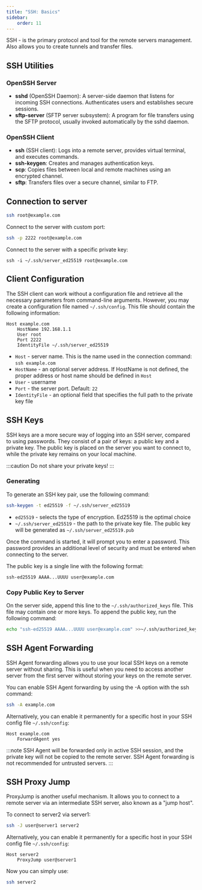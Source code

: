 ```yaml
---
title: "SSH: Basics"
sidebar:
    order: 11
---
```


SSH - is the primary protocol and tool for the remote servers management. Also allows you to create tunnels and transfer files.

## SSH Utilities

### OpenSSH Server

- **sshd** (OpenSSH Daemon): A server-side daemon that listens for incoming SSH connections. Authenticates users and establishes secure sessions.
- **sftp-server** (SFTP server subsystem): A program for file transfers using the SFTP protocol, usually invoked automatically by the sshd daemon.

### OpenSSH Client

- **ssh** (SSH client): Logs into a remote server, provides virtual terminal, and executes commands.
- **ssh-keygen**: Creates and manages authentication keys.
- **scp**: Copies files between local and remote machines using an encrypted channel.
- **sftp**: Transfers files over a secure channel, similar to FTP.

## Connection to server

```bash
ssh root@example.com
```

Connect to the server with custom port:

```bash
ssh -p 2222 root@example.com
```

Connect to the server with a specific private key:

```
ssh -i ~/.ssh/server_ed25519 root@example.com
```

## Client Configuration

The SSH client can work without a configuration file and retrieve all the necessary parameters from command-line arguments. However, you may create a configuration file named `~/.ssh/config`. This file should contain the following information:

```
Host example.com
    HostName 192.168.1.1
    User root
    Port 2222
    IdentityFile ~/.ssh/server_ed25519
```

- `Host` - server name. This is the name used in the connection command: `ssh example.com`
- `HostName` - an optional server address. If HostName is not defined, the proper address or host name should be defined in `Host`
- `User` - username
- `Port` - the server port. Default: `22`
- `IdentityFile` - an optional field that specifies the full path to the private key file

## SSH Keys

SSH keys are a more secure way of logging into an SSH server, compared to using passwords. They consist of a pair of keys: a public key and a private key. The public key is placed on the server you want to connect to, while the private key remains on your local machine.

:::caution
Do not share your private keys!
:::

### Generating

To generate an SSH key pair, use the following command:

```bash
ssh-keygen -t ed25519 -f ~/.ssh/server_ed25519
```

- `ed25519` - selects the type of encryption. Ed25519 is the optimal choice
- `~/.ssh/server_ed25519` - the path to the private key file. The public key will be generated as `~/.ssh/server_ed25519.pub`

Once the command is started, it will prompt you to enter a password. This password provides an additional level of security and must be entered when connecting to the server.

The public key is a single line with the following format:

```
ssh-ed25519 AAAA...UUUU user@example.com
```

### Copy Public Key to Server

On the server side, append this line to the `~/.ssh/authorized_keys` file. This file may contain one or more keys. To append the public key, run the following command:

```bash
echo "ssh-ed25519 AAAA...UUUU user@example.com" >>~/.ssh/authorized_keys
```

## SSH Agent Forwarding

SSH Agent forwarding allows you to use your local SSH keys on a remote server without sharing. This is useful when you need to access another server from the first server without storing your keys on the remote server.

You can enable SSH Agent forwarding by using the -A option with the ssh command:

```bash
ssh -A example.com
```

Alternatively, you can enable it permanently for a specific host in your SSH config file `~/.ssh/config`:

```
Host example.com
    ForwardAgent yes
```

:::note
SSH Agent will be forwarded only in active SSH session, and the private key will not be copied to the remote server. SSH Agent forwarding is not recommended for untrusted servers.
:::

## SSH Proxy Jump

ProxyJump is another useful mechanism. It allows you to connect to a remote server via an intermediate SSH server, also known as a "jump host".

To connect to server2 via server1:

```bash
ssh -J user@server1 server2
```

Alternatively, you can enable it permanently for a specific host in your SSH config file `~/.ssh/config`:

```
Host server2
    ProxyJump user@server1
```

Now you can simply use:

```bash
ssh server2
```
